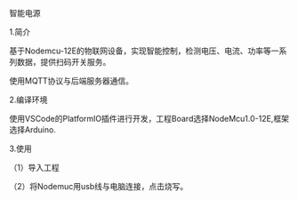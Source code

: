智能电源

1.简介

基于Nodemcu-12E的物联网设备，实现智能控制，检测电压、电流、功率等一系列数据，提供扫码开关服务。

使用MQTT协议与后端服务器通信。

2.编译环境

使用VSCode的PlatformIO插件进行开发，工程Board选择NodeMcu1.0-12E,框架选择Arduino.

3.使用

（1）导入工程

（2）将Nodemuc用usb线与电脑连接，点击烧写。

